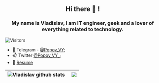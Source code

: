 <h2 align="center">Hi there 👋 !</h2>
<h3 align="center">My name is Vladislav, I am IT engineer, geek and a lover of everything related to technology.</h3>

![Visitors](https://visitor-badge.glitch.me/badge?page_id=vladislav-popov) 


- 💬 Telegram - [@Popov_VY](https://t.me/Popov_VY);
- 📫 Twitter [@Popov_VY_](https://twitter.com/Popov_VY_);
- 📝 [Resume](https://vladislav-popov.com/cv)

| <a href="https://github.com/Vladislav-Popov?tab=repositories"><img align="left" src="https://github-readme-stats.vercel.app/api?username=vladislav-popov&show_icons=true&include_all_commits=true&theme=default&hide_border=true&hide_rank=true" alt="Vladislav github stats" /></a> | <a href="https://github.com/Vladislav-Popov?tab=repositories"><img align="right" src="https://github-readme-stats.vercel.app/api/top-langs/?username=vladislav-popov&layout=compact&theme=default&hide_border=true" /></a> |
| ------------- | ------------- |
